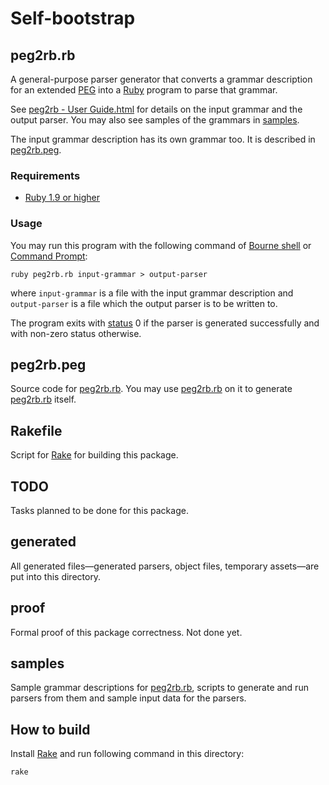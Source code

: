 Self-bootstrap
==============

<a id="peg2rb.rb"/> peg2rb.rb
-----------------------------

A general-purpose parser generator that converts a grammar description for an extended [PEG](http://en.wikipedia.org/wiki/Parsing_expression_grammar) into a [Ruby](http://ruby-lang.org) program to parse that grammar.

See <a href="peg2rb - User Guide.html">peg2rb - User Guide.html</a> for details on the input grammar and the output parser. You may also see samples of the grammars in [samples](#samples).

The input grammar description has its own grammar too. It is described in [peg2rb.peg](#peg2rb.peg).

### Requirements ###

* [Ruby 1.9 or higher](http://ruby-lang.org)

### Usage ###

You may run this program with the following command of [Bourne shell](http://en.wikipedia.org/wiki/Bourne_shell) or [Command Prompt](http://en.wikipedia.org/wiki/CMD.EXE_%28Windows%29):

    ruby peg2rb.rb input-grammar > output-parser

where `input-grammar` is a file with the input grammar description and `output-parser` is a file which the output parser is to be written to.

The program exits with [status](http://en.wikipedia.org/wiki/Exit_status) 0 if the parser is generated successfully and with non-zero status otherwise.

<a id="peg2rb.peg"/> peg2rb.peg
-------------------------------

Source code for [peg2rb.rb](#peg2rb.rb). You may use [peg2rb.rb](#peg2rb.rb) on it to generate [peg2rb.rb](#peg2rb.rb) itself.

Rakefile
--------

Script for [Rake](http://rake.rubyforge.org/) for building this package.

TODO
----

Tasks planned to be done for this package.

generated
---------

All generated files—generated parsers, object files, temporary assets—are put into this directory.

proof
-----

Formal proof of this package correctness. Not done yet.

<a id="samples"/> samples
-------------------------

Sample grammar descriptions for [peg2rb.rb](#peg2rb.rb), scripts to generate and run parsers from them and sample input data for the parsers.

How to build
------------

Install [Rake](http://rake.rubyforge.org/) and run following command in this directory:

    rake
